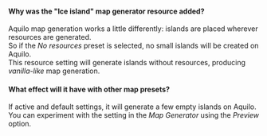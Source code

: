 #### Why was the "Ice island" map generator resource added?

Aquilo map generation works a little differently: islands are placed wherever resources are generated.  
So if the *No resources* preset is selected, no small islands will be created on Aquilo.  
This resource setting will generate islands without resources, producing *vanilla-like* map generation.  

#### What effect will it have with other map presets?

If active and default settings, it will generate a few empty islands on Aquilo.  
You can experiment with the setting in the *Map Generator* using the *Preview* option.

